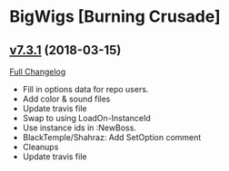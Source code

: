 # BigWigs [Burning Crusade]

## [v7.3.1](https://github.com/BigWigsMods/BigWigs_BurningCrusade/tree/v7.3.1) (2018-03-15)
[Full Changelog](https://github.com/BigWigsMods/BigWigs_BurningCrusade/compare/v7.3.0...v7.3.1)

- Fill in options data for repo users.  
- Add color & sound files  
- Update travis file  
- Swap to using LoadOn-InstanceId  
- Use instance ids in :NewBoss.  
- BlackTemple/Shahraz: Add SetOption comment  
- Cleanups  
- Update travis file  
